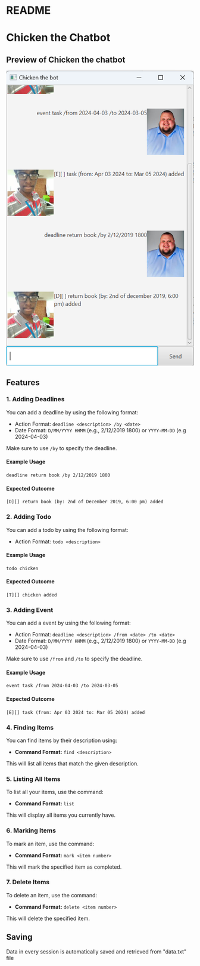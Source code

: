 # README
# Chicken the Chatbot
## Preview of Chicken the chatbot
![bot preview](Ui.png)
## Features 

### 1. Adding Deadlines

You can add a deadline by using the following format:

- Action Format: `deadline <description> /by <date>`
- Date Format: `D/MM/YYYY HHMM` (e.g., 2/12/2019 1800) or `YYYY-MM-DD` (e.g 2024-04-03)

Make sure to use `/by` to specify the deadline.

#### Example Usage

```plaintext
deadline return book /by 2/12/2019 1800
```

#### Expected Outcome

```plaintext
[D][] return book (by: 2nd of December 2019, 6:00 pm) added
```

### 2. Adding Todo

You can add a todo by using the following format:

- Action Format: `todo <description>`

#### Example Usage

```plaintext
todo chicken
```

#### Expected Outcome

```plaintext
[T][] chicken added
```

### 3. Adding Event

You can add a event by using the following format:

- Action Format: `deadline <description> /from <date> /to <date>`
- Date Format: `D/MM/YYYY HHMM` (e.g., 2/12/2019 1800) or `YYYY-MM-DD` (e.g 2024-04-03)

Make sure to use `/from` and `/to` to specify the deadline.

#### Example Usage

```plaintext
event task /from 2024-04-03 /to 2024-03-05
```

#### Expected Outcome

```plaintext
[E][] task (from: Apr 03 2024 to: Mar 05 2024) added
```

### 4. Finding Items

You can find items by their description using:

- **Command Format:** `find <description>`

This will list all items that match the given description.

### 5. Listing All Items

To list all your items, use the command:

- **Command Format:** `list`

This will display all items you currently have.

### 6. Marking Items

To mark an item, use the command:

- **Command Format:** `mark <item number>`

This will mark the specified item as completed.

### 7. Delete Items

To delete an item, use the command:

- **Command Format:** `delete <item number>`

This will delete the specified item.

## Saving
Data in every session is automatically saved and retrieved from "data.txt" file
